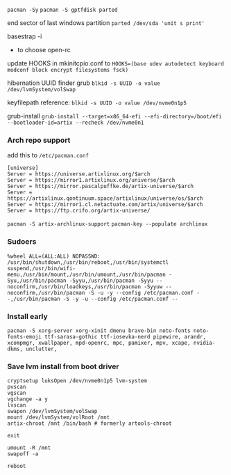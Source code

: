 `pacman -Sy`
`pacman -S gptfdisk parted`


end sector of last windows partition
`parted /dev/sda 'unit s print'`

basestrap -i
- to choose open-rc

update HOOKS in mkinitcpio.conf to
`HOOKS=(base udev autodetect keyboard modconf block encrypt filesystems fsck)`

hibernation UUID finder grub
`blkid -s UUID -o value /dev/lvmSystem/volSwap`

keyfilepath reference:
`blkid -s UUID -o value /dev/nvme0n1p5`

grub-install
`grub-install --target=x86_64-efi --efi-directory=/boot/efi --bootloader-id=artix --recheck /dev/nvme0n1`

### Arch repo support
add this to `/etc/pacman.conf`
```
[universe]
Server = https://universe.artixlinux.org/$arch
Server = https://mirror1.artixlinux.org/universe/$arch
Server = https://mirror.pascalpuffke.de/artix-universe/$arch
Server = https://artixlinux.qontinuum.space/artixlinux/universe/os/$arch
Server = https://mirror1.cl.netactuate.com/artix/universe/$arch
Server = https://ftp.crifo.org/artix-universe/
```
`pacman -S artix-archlinux-support`
`pacman-key --populate archlinux`

### Sudoers
```
%wheel ALL=(ALL:ALL) NOPASSWD: /usr/bin/shutdown,/usr/bin/reboot,/usr/bin/systemctl suspend,/usr/bin/wifi-menu,/usr/bin/mount,/usr/bin/umount,/usr/bin/pacman -Syu,/usr/bin/pacman -Syyu,/usr/bin/pacman -Syyu --noconfirm,/usr/bin/loadkeys,/usr/bin/pacman -Syyuw --noconfirm,/usr/bin/pacman -S -u -y --config /etc/pacman.conf --,/usr/bin/pacman -S -y -u --config /etc/pacman.conf --
```

### Install early
```
pacman -S xorg-server xorg-xinit dmenu brave-bin noto-fonts noto-fonts-emoji ttf-sarasa-gothic ttf-iosevka-nerd pipewire, arandr, xcompmgr, xwallpaper, mpd-openrc, mpc, pamixer, mpv, xcape, nvidia-dkms, unclutter,
```

### Save lvm install from boot driver
```
cryptsetup luksOpen /dev/nvme0n1p5 lvm-system
pvscan
vgscan
vgchange -a y
lvscan
swapon /dev/lvmSystem/volSwap
mount /dev/lvmSystem/volRoot /mnt
artix-chroot /mnt /bin/bash # formerly artools-chroot

exit

umount -R /mnt
swapoff -a

reboot
```
